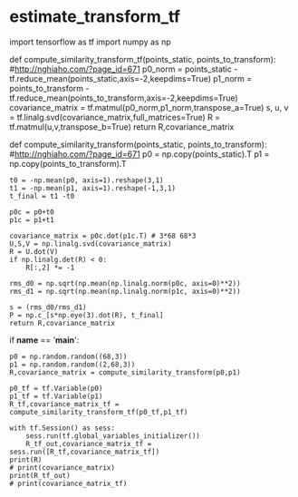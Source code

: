 # estimate_transform_tf

import tensorflow as tf
import numpy as np


def compute_similarity_transform_tf(points_static, points_to_transform):
    #http://nghiaho.com/?page_id=671
    p0_norm = points_static - tf.reduce_mean(points_static,axis=-2,keepdims=True)
    p1_norm = points_to_transform - tf.reduce_mean(points_to_transform,axis=-2,keepdims=True)
    covariance_matrix = tf.matmul(p0_norm,p1_norm,transpose_a=True)
    s, u, v = tf.linalg.svd(covariance_matrix,full_matrices=True)
    R = tf.matmul(u,v,transpose_b=True)
    return R,covariance_matrix

def compute_similarity_transform(points_static, points_to_transform):
    #http://nghiaho.com/?page_id=671
    p0 = np.copy(points_static).T
    p1 = np.copy(points_to_transform).T

    t0 = -np.mean(p0, axis=1).reshape(3,1)
    t1 = -np.mean(p1, axis=1).reshape(-1,3,1)
    t_final = t1 -t0

    p0c = p0+t0
    p1c = p1+t1

    covariance_matrix = p0c.dot(p1c.T) # 3*68 68*3
    U,S,V = np.linalg.svd(covariance_matrix)
    R = U.dot(V)
    if np.linalg.det(R) < 0:
        R[:,2] *= -1

    rms_d0 = np.sqrt(np.mean(np.linalg.norm(p0c, axis=0)**2))
    rms_d1 = np.sqrt(np.mean(np.linalg.norm(p1c, axis=0)**2))

    s = (rms_d0/rms_d1)
    P = np.c_[s*np.eye(3).dot(R), t_final]
    return R,covariance_matrix
if __name__ == '__main__':

    p0 = np.random.random((68,3))
    p1 = np.random.random((2,68,3))
    R,covariance_matrix = compute_similarity_transform(p0,p1)

    p0_tf = tf.Variable(p0)
    p1_tf = tf.Variable(p1)
    R_tf,covariance_matrix_tf = compute_similarity_transform_tf(p0_tf,p1_tf)

    with tf.Session() as sess:
        sess.run(tf.global_variables_initializer())
        R_tf_out,covariance_matrix_tf = sess.run([R_tf,covariance_matrix_tf])
    print(R)
    # print(covariance_matrix)
    print(R_tf_out)
    # print(covariance_matrix_tf)
